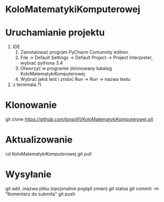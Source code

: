 # KoloMatematykiKomputerowej

# Uruchamianie projektu
1) IDE
	1) Zainstalować program PyCharm Comunnity edition. 
	2) File -> Default Settings -> Default Project -> Project Interpreter, wybrać pythona 3.4
	3) Otworzyć w programie zklonowany katalog KoloMatematykiKomputerowej. 
	4) Wybrać jakiś test i zrobić Run -> Run -> nazwa testu
2) z terminala
	?)

# Klonowanie
git clone https://github.com/bogo91/KoloMatematykiKomputerowej.git
# Aktualizowanie
cd KoloMatematykiKomputerowej
git pull
# Wysyłanie
git add ./nazwa pliku
(opcjonalnie pogląd zmian) git status
git commit -m "Komentarz do submita"
git push

